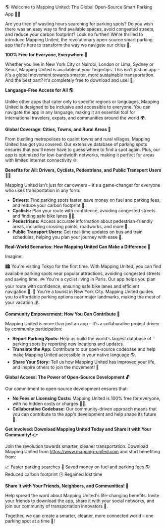 🌎 Welcome to Mapping United: The Global Open-Source Smart Parking App 🚗👋

Are you tired of wasting hours searching for parking spots? Do you wish there was an easy way to find available spaces, avoid congested streets, and reduce your carbon footprint? Look no further! We're thrilled to introduce Mapping United, the revolutionary open-source smart parking app that's here to transform the way we navigate our cities 🌆.

**100% Free for Everyone, Everywhere 🌟**

Whether you live in New York City or Nairobi, London or Lima, Sydney or Seoul, Mapping United is available at your fingertips. This isn't just an app – it's a global movement towards smarter, more sustainable transportation. And the best part? It's completely free to download and use! 💸

**Language-Free Access for All 🌎**

Unlike other apps that cater only to specific regions or languages, Mapping United is designed to be inclusive and accessible to everyone. You can navigate the app in any language, making it an essential tool for international travelers, expats, and communities around the world 🌍.

**Global Coverage: Cities, Towns, and Rural Areas 📍**

From bustling metropolises to quaint towns and rural villages, Mapping United has got you covered. Our extensive database of parking spots ensures that you'll never have to guess where to find a spot again. Plus, our app is optimized for low-bandwidth networks, making it perfect for areas with limited internet connectivity 🌐.

**Benefits for All: Drivers, Cyclists, Pedestrians, and Public Transport Users 🚴‍♀️**

Mapping United isn't just for car owners – it's a game-changer for everyone who uses transportation in any form:

* **Drivers:** Find parking spots faster, save money on fuel and parking fees, and reduce your carbon footprint 💨.
* **Cyclists:** Plan your route with confidence, avoiding congested streets and finding safe bike lanes 🚴‍♂️.
* **Pedestrians:** Access accurate information about pedestrian-friendly areas, including crossing points, roadworks, and more 👣.
* **Public Transport Users:** Get real-time updates on bus and train schedules, helping you plan your journey with ease 📆.

**Real-World Scenarios: How Mapping United Can Make a Difference 🌈**

Imagine:

🏙️ You're visiting Tokyo for the first time. With Mapping United, you can find available parking spots near popular attractions, avoiding congested streets and saving time.
🚲 You're a cyclist living in Paris. Our app helps you plan your route with confidence, ensuring safe bike lanes and efficient navigation 🌈.
🛫️ You're a tourist in New York City. Mapping United guides you to affordable parking options near major landmarks, making the most of your vacation 💰.

**Community Empowerment: How You Can Contribute 🤝**

Mapping United is more than just an app – it's a collaborative project driven by community participation:

* **Report Parking Spots:** Help us build the world's largest database of parking spots by reporting new locations and updates.
* **Translate the App:** Contribute to our open-source codebase and help make Mapping United accessible in your native language 🌎.
* **Share Your Story:** Tell us how Mapping United has improved your life, and inspire others to join the movement! 💬

**Global Access: The Power of Open-Source Development 🔓**

Our commitment to open-source development ensures that:

* **No Fees or Licensing Costs:** Mapping United is 100% free for everyone, with no hidden costs or charges 🙅‍♂️.
* **Collaborative Codebase:** Our community-driven approach means that you can contribute to the app's development and help shape its future 🔧.

**Get Involved: Download Mapping United Today and Share It with Your Community! 👉**

Join the revolution towards smarter, cleaner transportation. Download Mapping United from https://www.mapping-united.com and start benefiting from:

📈 Faster parking searches
💸 Saved money on fuel and parking fees
🌎 Reduced carbon footprint
🕒 Regained lost time

**Share It with Your Friends, Neighbors, and Communities! 🤝**

Help spread the word about Mapping United's life-changing benefits. Invite your friends to download the app, share it with your social networks, and join our community of transportation innovators 🌟.

Together, we can create a smarter, cleaner, more connected world – one parking spot at a time 💪!
